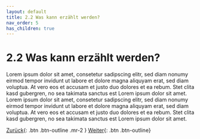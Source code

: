 ```yaml
---
layout: default
title: 2.2 Was kann erzählt werden?
nav_order: 5
has_children: true
---
```

# 2.2 Was kann erzählt werden?
Lorem ipsum dolor sit amet, consetetur sadipscing elitr, sed diam nonumy eirmod tempor invidunt ut labore et dolore magna aliquyam erat, sed diam voluptua. At vero eos et accusam et justo duo dolores et ea rebum. Stet clita kasd gubergren, no sea takimata sanctus est Lorem ipsum dolor sit amet. Lorem ipsum dolor sit amet, consetetur sadipscing elitr, sed diam nonumy eirmod tempor invidunt ut labore et dolore magna aliquyam erat, sed diam voluptua. At vero eos et accusam et justo duo dolores et ea rebum. Stet clita kasd gubergren, no sea takimata sanctus est Lorem ipsum dolor sit amet.


[Zurück](workshop/einfuehrung.md){: .btn .btn-outline .mr-2 } 
[Weiter](./einstieg-storyentwickliung.md){: .btn .btn-outline}